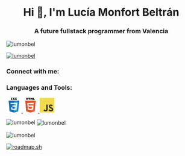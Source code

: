 


<h1 align="center">Hi 👋, I'm Lucía Monfort Beltrán</h1>
<h3 align="center">A future fullstack programmer from Valencia</h3>

<p align="left"> <img src="https://komarev.com/ghpvc/?username=lumonbel&label=Profile%20views&color=0e75b6&style=flat" alt="lumonbel" /> </p>

<p align="left"> <a href="https://github.com/ryo-ma/github-profile-trophy"><img src="https://github-profile-trophy.vercel.app/?username=lumonbel" alt="lumonbel" /></a> </p>

<h3 align="left">Connect with me:</h3>
<p align="left">
</p>

<h3 align="left">Languages and Tools:</h3>
<p align="left"> <a href="https://www.w3schools.com/css/" target="_blank" rel="noreferrer"> <img src="https://raw.githubusercontent.com/devicons/devicon/master/icons/css3/css3-original-wordmark.svg" alt="css3" width="40" height="40"/> </a> <a href="https://www.w3.org/html/" target="_blank" rel="noreferrer"> <img src="https://raw.githubusercontent.com/devicons/devicon/master/icons/html5/html5-original-wordmark.svg" alt="html5" width="40" height="40"/> </a> <a href="https://developer.mozilla.org/en-US/docs/Web/JavaScript" target="_blank" rel="noreferrer"> <img src="https://raw.githubusercontent.com/devicons/devicon/master/icons/javascript/javascript-original.svg" alt="javascript" width="40" height="40"/> </a> </p>

<p><img align="left" src="https://github-readme-stats.vercel.app/api/top-langs?username=lumonbel&show_icons=true&locale=en&layout=compact" alt="lumonbel" /></p>

<p>&nbsp;<img align="center" src="https://github-readme-stats.vercel.app/api?username=lumonbel&show_icons=true&locale=en" alt="lumonbel" /></p>

<p><img align="center" src="https://github-readme-streak-stats.herokuapp.com/?user=lumonbel&" alt="lumonbel" /></p>


[![roadmap.sh](https://roadmap.sh/card/tall/64689727410780a6d9b9ceb2?variant=dark)](https://roadmap.sh)

